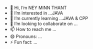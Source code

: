 - 👋 Hi, I’m NEY MINN THANT
- 👀 I’m interested in ...JAVA
- 🌱 I’m currently learning ...JAVA & CPP
- 💞️ I’m looking to collaborate on ...
- 📫 How to reach me ...
- 😄 Pronouns: ...
- ⚡ Fun fact: ...

<!---
Mr-NEY/Mr-NEY is a ✨ special ✨ repository because its `README.md` (this file) appears on your GitHub profile.
You can click the Preview link to take a look at your changes.
--->
